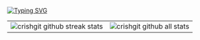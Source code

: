 [![Typing SVG](https://readme-typing-svg.demolab.com?font=Fira+Code&weight=700&size=36&duration=4000&pause=800&center=true&vCenter=true&width=1000&height=100&lines=Cristian+Hernandez;ILoveU<3)](https://git.io/typing-svg)

<table style="border-collapse: collapse; td { padding: 0; border: 0; margin: 0; } img { width: 100%; height: 100%; }">
  <tr>
    <td> <img src="https://github-readme-streak-stats.herokuapp.com/?user=crishgit" alt="crishgit github streak stats" /> </td>
    <td> <img src="https://github-readme-stats.vercel.app/api?username=crishgit&how_icons=true&locale=en" alt="crishgit github all stats" /> </td>
  </tr>
</table>






<!--
source repo: https://github.com/gus-rkds/gus-rkds/blob/main/README.md
             https://rahuldkjain.github.io/gh-profile-readme-generator/
-->
